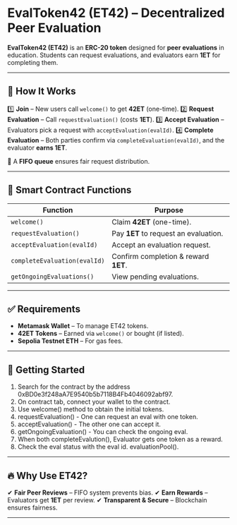 # **EvalToken42 (ET42) – Decentralized Peer Evaluation**

**EvalToken42 (ET42)** is an **ERC-20 token** designed for **peer evaluations** in education.
Students can request evaluations, and evaluators earn **1ET** for completing them.

---

## 🚀 **How It Works**
1️⃣ **Join** – New users call `welcome()` to get **42ET** (one-time).
2️⃣ **Request Evaluation** – Call `requestEvaluation()` (costs **1ET**).
3️⃣ **Accept Evaluation** – Evaluators pick a request with `acceptEvaluation(evalId)`.
4️⃣ **Complete Evaluation** – Both parties confirm via `completeEvaluation(evalId)`, and the evaluator **earns 1ET**.

🔄 A **FIFO queue** ensures fair request distribution.

---

## 🔧 **Smart Contract Functions**
| **Function** | **Purpose** |
|-------------|------------|
| `welcome()` | Claim **42ET** (one-time). |
| `requestEvaluation()` | Pay **1ET** to request an evaluation. |
| `acceptEvaluation(evalId)` | Accept an evaluation request. |
| `completeEvaluation(evalId)` | Confirm completion & reward **1ET**. |
| `getOngoingEvaluations()` | View pending evaluations. |

---

## ✅ **Requirements**
- **Metamask Wallet** – To manage ET42 tokens.
- **42ET Tokens** – Earned via `welcome()` or bought (if listed).
- **Sepolia Testnet ETH** – For gas fees.

---

## 🚀 **Getting Started**
1. Search for the contract by the address 0xBD0e3f248aA7E9540b5b7118B4Fb4046092abf97.
2. On contract tab, connect your wallet to the contract.
3. Use welcome() method to obtain the initial tokens.
4. requestEvaluation() - One can request an eval with one token.
5. acceptEvaluation() - The other one can accept it.
6. getOngoingEvaluation() - You can check the ongoing eval.
7. When both completeEvalution(), Evaluator gets one token as a reward.
8. Check the eval status with the eval id. evaluationPool().

---

## 🔥 **Why Use ET42?**
✔ **Fair Peer Reviews** – FIFO system prevents bias.
✔ **Earn Rewards** – Evaluators get **1ET** per review.
✔ **Transparent & Secure** – Blockchain ensures fairness.

---
